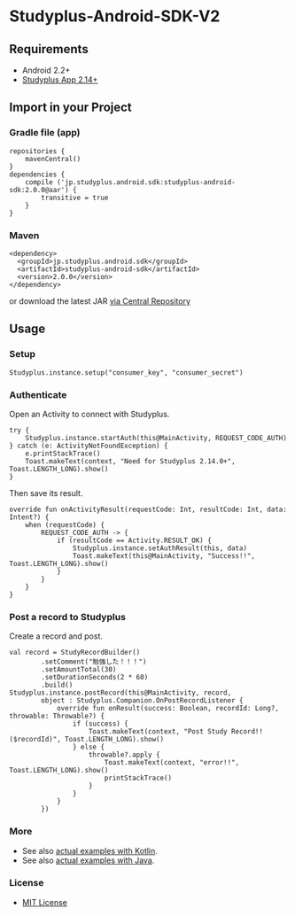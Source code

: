 # Studyplus-Android-SDK-V2

## Requirements
- Android 2.2+
- [Studyplus App 2.14+](https://play.google.com/store/apps/details?id=jp.studyplus.android.app)


## Import in your Project

### Gradle file (app)
```
repositories {
    mavenCentral()
}
dependencies {
    compile ('jp.studyplus.android.sdk:studyplus-android-sdk:2.0.0@aar') {
        transitive = true
    }
}
```

### Maven
```
<dependency>
  <groupId>jp.studyplus.android.sdk</groupId>
  <artifactId>studyplus-android-sdk</artifactId>
  <version>2.0.0</version>
</dependency>
```

or download the latest JAR [via Central Repository](http://search.maven.org/#search%7Cga%7C1%7Cstudyplus)

## Usage

### Setup
```
Studyplus.instance.setup("consumer_key", "consumer_secret")
```

### Authenticate

Open an Activity to connect with Studyplus.
```
try {
    Studyplus.instance.startAuth(this@MainActivity, REQUEST_CODE_AUTH)
} catch (e: ActivityNotFoundException) {
    e.printStackTrace()
    Toast.makeText(context, "Need for Studyplus 2.14.0+", Toast.LENGTH_LONG).show()
}
```

Then save its result.
```
override fun onActivityResult(requestCode: Int, resultCode: Int, data: Intent?) {
    when (requestCode) {
        REQUEST_CODE_AUTH -> {
            if (resultCode == Activity.RESULT_OK) {
                Studyplus.instance.setAuthResult(this, data)
                Toast.makeText(this@MainActivity, "Success!!", Toast.LENGTH_LONG).show()
            }
        }
    }
}
```

### Post a record to Studyplus
Create a record and post.
```
val record = StudyRecordBuilder()
        .setComment("勉強した！！！")
        .setAmountTotal(30)
        .setDurationSeconds(2 * 60)
        .build()
Studyplus.instance.postRecord(this@MainActivity, record,
        object : Studyplus.Companion.OnPostRecordListener {
            override fun onResult(success: Boolean, recordId: Long?, throwable: Throwable?) {
                if (success) {
                    Toast.makeText(context, "Post Study Record!! ($recordId)", Toast.LENGTH_LONG).show()
                } else {
                    throwable?.apply {
                        Toast.makeText(context, "error!!", Toast.LENGTH_LONG).show()
                        printStackTrace()
                    }
                }
            }
        })
```

### More
- See also [actual examples with Kotlin](https://github.com/studyplus/Studyplus-Android-SDK-V2/blob/master/sdk-example-kt/src/main/java/jp/studyplus/android/sdk_example_kt/MainActivity.kt).
- See also [actual examples with Java](https://github.com/studyplus/Studyplus-Android-SDK-V2/blob/master/sdk-example-java/src/main/java/jp/studyplus/android/sdk_example_java/MainActivity.java).

### License
- [MIT License](http://opensource.org/licenses/MIT)
